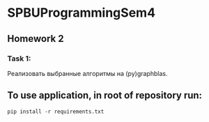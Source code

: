 # SPBUProgrammingSem4

## Homework 2

### Task 1:
Реализовать выбранные алгоритмы на (py)graphblas.

## To use application, in root of repository run:
`pip install -r requirements.txt`
